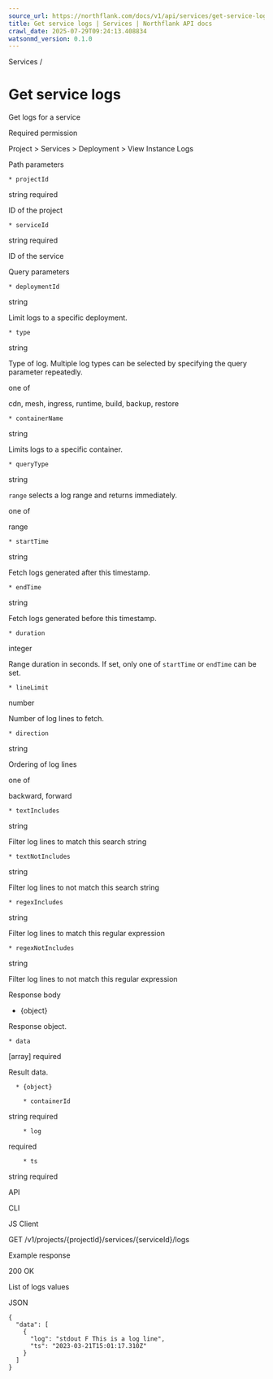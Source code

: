 ```yaml
---
source_url: https://northflank.com/docs/v1/api/services/get-service-logs
title: Get service logs | Services | Northflank API docs
crawl_date: 2025-07-29T09:24:13.408834
watsonmd_version: 0.1.0
---
```


Services / 

# Get service logs

Get logs for a service

Required permission

Project > Services > Deployment > View Instance Logs

Path parameters

    * projectId

string required

ID of the project

    * serviceId

string required

ID of the service




Query parameters

    * deploymentId

string

Limit logs to a specific deployment.

    * type

string

Type of log. Multiple log types can be selected by specifying the query parameter repeatedly.

one of

cdn, mesh, ingress, runtime, build, backup, restore

    * containerName

string

Limits logs to a specific container.

    * queryType

string

`range` selects a log range and returns immediately.

one of

range

    * startTime

string

Fetch logs generated after this timestamp.

    * endTime

string

Fetch logs generated before this timestamp.

    * duration

integer

Range duration in seconds. If set, only one of `startTime` or `endTime` can be set.

    * lineLimit

number

Number of log lines to fetch.

    * direction

string

Ordering of log lines

one of

backward, forward

    * textIncludes

string

Filter log lines to match this search string

    * textNotIncludes

string

Filter log lines to not match this search string

    * regexIncludes

string

Filter log lines to match this regular expression

    * regexNotIncludes

string

Filter log lines to not match this regular expression




Response body

  * {object}

Response object.

    * data

[array] required

Result data.

      * {object}

        * containerId

string required

        * log

required

        * ts

string required




API

CLI

JS Client

GET /v1/projects/{projectId}/services/{serviceId}/logs

Example response

200 OK

List of logs values

JSON
    
    
    {
      "data": [
        {
          "log": "stdout F This is a log line",
          "ts": "2023-03-21T15:01:17.310Z"
        }
      ]
    }
